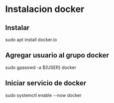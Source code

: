 # Instalacion docker

## Instalar
sudo apt install docker.io

## Agregar usuario al grupo docker
sudo gpasswd -a ${USER} docker

## Iniciar servicio de docker
sudo systemctl enable --now docker
